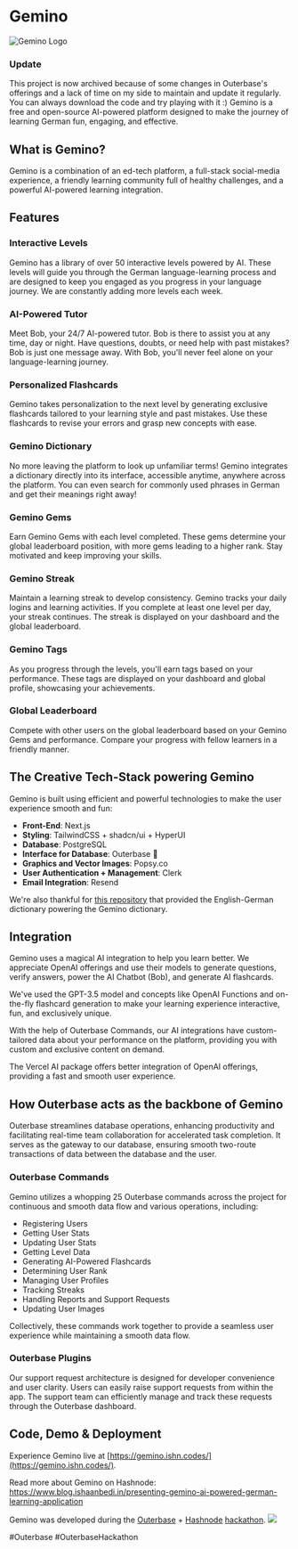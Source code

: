 # Gemino

![Gemino Logo](https://cdn.hashnode.com/res/hashnode/image/upload/v1695894796826/beeb40ab-3b7b-4882-8344-823e46116440.png?w=1600&h=840&fit=crop&crop=entropy&auto=compress,format&format=webp)

### Update 
This project is now archived because of some changes in Outerbase's offerings and a lack of time on my side to maintain and update it regularly. You can always download the code and try playing with it :)
Gemino is a free and open-source AI-powered platform designed to make the journey of learning German fun, engaging, and effective.

## What is Gemino?

Gemino is a combination of an ed-tech platform, a full-stack social-media experience, a friendly learning community full of healthy challenges, and a powerful AI-powered learning integration.

## Features

### Interactive Levels

Gemino has a library of over 50 interactive levels powered by AI. These levels will guide you through the German language-learning process and are designed to keep you engaged as you progress in your language journey. We are constantly adding more levels each week.

### AI-Powered Tutor

Meet Bob, your 24/7 AI-powered tutor. Bob is there to assist you at any time, day or night. Have questions, doubts, or need help with past mistakes? Bob is just one message away. With Bob, you'll never feel alone on your language-learning journey.

### Personalized Flashcards

Gemino takes personalization to the next level by generating exclusive flashcards tailored to your learning style and past mistakes. Use these flashcards to revise your errors and grasp new concepts with ease.

### Gemino Dictionary

No more leaving the platform to look up unfamiliar terms! Gemino integrates a dictionary directly into its interface, accessible anytime, anywhere across the platform. You can even search for commonly used phrases in German and get their meanings right away!

### Gemino Gems

Earn Gemino Gems with each level completed. These gems determine your global leaderboard position, with more gems leading to a higher rank. Stay motivated and keep improving your skills.

### Gemino Streak

Maintain a learning streak to develop consistency. Gemino tracks your daily logins and learning activities. If you complete at least one level per day, your streak continues. The streak is displayed on your dashboard and the global leaderboard.

### Gemino Tags

As you progress through the levels, you'll earn tags based on your performance. These tags are displayed on your dashboard and global profile, showcasing your achievements.

### Global Leaderboard

Compete with other users on the global leaderboard based on your Gemino Gems and performance. Compare your progress with fellow learners in a friendly manner.

## The Creative Tech-Stack powering Gemino

Gemino is built using efficient and powerful technologies to make the user experience smooth and fun:

- **Front-End**: Next.js
- **Styling**: TailwindCSS + shadcn/ui + HyperUI
- **Database**: PostgreSQL
- **Interface for Database**: Outerbase 🌟
- **Graphics and Vector Images**: Popsy.co
- **User Authentication + Management**: Clerk
- **Email Integration**: Resend

We're also thankful for [this repository](https://github.com/hathibelagal/German-English-JSON-Dictionary) that provided the English-German dictionary powering the Gemino dictionary.

## Integration

Gemino uses a magical AI integration to help you learn better. We appreciate OpenAI offerings and use their models to generate questions, verify answers, power the AI Chatbot (Bob), and generate AI flashcards.

We've used the GPT-3.5 model and concepts like OpenAI Functions and on-the-fly flashcard generation to make your learning experience interactive, fun, and exclusively unique.

With the help of Outerbase Commands, our AI integrations have custom-tailored data about your performance on the platform, providing you with custom and exclusive content on demand.

The Vercel AI package offers better integration of OpenAI offerings, providing a fast and smooth user experience.

## How Outerbase acts as the backbone of Gemino

Outerbase streamlines database operations, enhancing productivity and facilitating real-time team collaboration for accelerated task completion. It serves as the gateway to our database, ensuring smooth two-route transactions of data between the database and the user.

### Outerbase Commands

Gemino utilizes a whopping 25 Outerbase commands across the project for continuous and smooth data flow and various operations, including:

- Registering Users
- Getting User Stats
- Updating User Stats
- Getting Level Data
- Generating AI-Powered Flashcards
- Determining User Rank
- Managing User Profiles
- Tracking Streaks
- Handling Reports and Support Requests
- Updating User Images

Collectively, these commands work together to provide a seamless user experience while maintaining a smooth data flow.

### Outerbase Plugins

Our support request architecture is designed for developer convenience and user clarity. Users can easily raise support requests from within the app. The support team can efficiently manage and track these requests through the Outerbase dashboard.

## Code, Demo & Deployment

Experience Gemino live at [https://gemino.ishn.codes/](https://gemino.ishn.codes/).

Read more about Gemino on Hashnode: https://www.blog.ishaanbedi.in/presenting-gemino-ai-powered-german-learning-application

Gemino was developed during the [Outerbase](https://outerbase.com/) + [Hashnode](https://hashnode.com/) [hackathon](https://hashnode.com/hackathons/outerbase).
![](https://res.cloudinary.com/dhfhotfqs/image/upload/v1695969262/Screenshot_2023-09-29_at_12.04.14_PM_c1wh2u.png)

#Outerbase #OuterbaseHackathon

